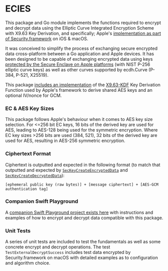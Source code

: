 # ECIES

This package and Go module implements the functions required to encrypt and decrypt data using the Elliptic Curve Integrated Encryption Scheme with X9.63 Key Derivation, and specifically; Apple's [implementation as part of Security.framework](https://developer.apple.com/documentation/security/1643957-seckeycreateencrypteddata) on iOS & macOS.

It was conceived to simplify the process of exchanging secure encrypted data cross-platform between a Go application and Apple devices. It has been designed to be capable of exchanging encrypted data using keys [protected by the Secure Enclave on Apple platforms](https://developer.apple.com/documentation/security/certificate_key_and_trust_services/keys/protecting_keys_with_the_secure_enclave) (with NIST P-256 elliptic curve keys) as well as other curves supported by ecdh.Curve (P-384, P-521, X25519).

This package [includes an implementation](https://github.com/jedda/ecies/blob/main/ecies.go#L154) of the [X9.63-KDF](https://datatracker.ietf.org/doc/html/rfc8418#section-2.1) Key Derivation Function used by Apple's framework to derive shared AES keys and an optional IV/nonce for GCM.

### EC & AES Key Sizes

This package follows Apple's behaviour when it comes to AES key size selection. For <=256 bit EC keys, 16 bits of the derived key are used for AES, leading to AES-128 being used for the symmetric encryption. Where EC key sizes >256 bits are used (384, 521), 32 bits of the derived key are used for AES, resulting in AES-256 symmetric encryption.

### Ciphertext Format

Ciphertext is outputted and expected in the following format (to match that outputted and expected by [`SecKeyCreateEncryptedData`](https://developer.apple.com/documentation/security/1643957-seckeycreateencrypteddata) and [`SecKeyCreateDecryptedData`](https://developer.apple.com/documentation/security/1644043-seckeycreatedecrypteddata)):

``[ephemeral public key (raw bytes)] + [message ciphertext] + [AES-GCM authentication tag]``

### Companion Swift Playground

A [companion Swift Playground project exists here](https://github.com/jedda/ecies-swift-playground) with instructions and examples of how to encrypt and decrypt data compatible with this package.

### Unit Tests

A series of unit tests are included to test the fundamentals as well as some concrete encrypt and decrypt operations. The test `TestExternalDecryptSuccess` includes test data encrypted by Security.framework on macOS with detailed examples as to configuration and algorithm choice.
